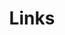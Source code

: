 ---
title: Links
description: 联系方式
links:
  - title: GitHub
    description: GitHub is the world's largest software development platform.
    website: https://github.com/RealHath
    image: https://github.githubassets.com/images/modules/logos_page/GitHub-Mark.png

  - title: QQ
    description: "QQ: 1203483380"
    website: https://wpa.qq.com/msgrd?v=3&uin=1203483380&site=qqq&menu=yes
    image: https://qq-web.cdn-go.cn//im.qq.com_new/7bce6d6d/asset/favicon.ico
menu:
    main: 
        weight: -50
        params:
            icon: link

comments: false
readingTime: false
---